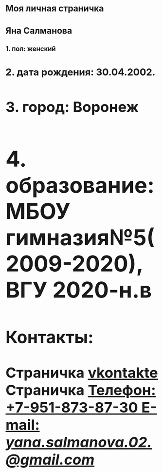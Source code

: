  <doctype html>
 <meta charset="utf-8">
 <left><h1>Моя личная страничка</h1></left>
 <left><h1>Яна Салманова</h1></left>
 <left><h2>1. пол: женский
<left><h2>2. дата рождения: 30.04.2002.
<left><h2>3. город: Воронеж
 <left><h2>4. образование: МБОУ гимназия№5(2009-2020), ВГУ 2020-н.в
 </br>
 <h3>Контакты:</h3>
 Страничка <a href=https://vk.com/slmnv3004/>vkontakte</a>
 Страничка <a href=https://www.instagram.com/yana_salmanova_/?hl=ru </a>
 Телефон: <b>+7-951-873-87-30</b>
 E-mail: <i>yana.salmanova.02.@gmail.com</i>
 </html>
